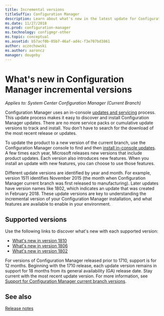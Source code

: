```yaml
---
title: Incremental versions
titleSuffix: Configuration Manager
description: Learn about what's new in the latest update for Configuration Manager.
ms.date: 11/27/2018
ms.prod: configuration-manager
ms.technology: configmgr-other
ms.topic: conceptual
ms.assetid: b57acf0b-05b7-46af-ad4c-f3e707bd3861
author: aczechowski
ms.author: aaroncz
manager: dougeby
---
```


# What's new in Configuration Manager incremental versions

*Applies to: System Center Configuration Manager (Current Branch)*

 Configuration Manager uses an in-console [updates and servicing](/sccm/core/servers/manage/updates) process. This update process makes it easy to discover and install Configuration Manager updates. There are no more service packs or cumulative update versions to track and install. You don't have to search for the download of the most recent release or updates.

 To update the product to a new version of the current branch, use the Configuration Manager console to find and then [install in-console updates](/sccm/core/servers/manage/install-in-console-updates). A few times each year, Microsoft releases new versions that include product updates. Each version also introduces new features. When you install an update with new features, you can choose to use those features. 

 Different update versions are identified by year and month. For example, version 1511 identifies November 2015 (the month when Configuration Manager current branch was first released to manufacturing). Later updates have version names like 1802, which indicates an update that was created in February 2018. These update versions are key to understanding the incremental version of your Configuration Manager installation, and what features are available to enable in your environment.



## Supported versions
 Use the following links to discover what's new with each supported version:
  - [What's new in version 1810](/sccm/core/plan-design/changes/whats-new-in-version-1810)
  - [What's new in version 1806](/sccm/core/plan-design/changes/whats-new-in-version-1806)  
  - [What's new in version 1802](/sccm/core/plan-design/changes/whats-new-in-version-1802)


For versions of Configuration Manager released prior to 1710, support is for 12 months. Beginning with the 1710 release, each update version remains in support for 18 months from its general availability (GA) release date.  Stay current with the most recent update version. For more information, see [Support for Configuration Manager current branch versions](/sccm/core/servers/manage/current-branch-versions-supported).  


## See also
[Release notes](/sccm/core/servers/deploy/install/release-notes)
